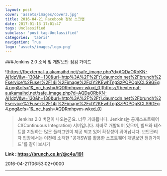 ```yaml
---
layout: post
cover: 'assets/images/cover3.jpg'
title: 2016-04-21 Facebook 정보 스크랩
date: 2017-01-13 17:01:47
tags: Unclassified
subclass: 'post tag-Unclassified'
categories: 'tabris'
navigation: True
logo: 'assets/images/logo.png'
---
```


###Jenkins 2.0 소식 및 개발보안 점검 가이드

![https://fbexternal-a.akamaihd.net/safe_image.php?d=AQDaORbKN-Aj1dzV&w=130&h=130&url=http%3A%2F%2Ft1.daumcdn.net%2Fbrunch%2Fservice%2Fuser%2F14ij%2Fimage%2FcIY2KEwhTngSzPOPOgKCLS9GEg4.png&cfs=1&_nc_hash=AQDRmhpvm-wkxd_0](https://fbexternal-a.akamaihd.net/safe_image.php?d=AQDaORbKN-Aj1dzV&w=130&h=130&url=http%3A%2F%2Ft1.daumcdn.net%2Fbrunch%2Fservice%2Fuser%2F14ij%2Fimage%2FcIY2KEwhTngSzPOPOgKCLS9GEg4.png&cfs=1&_nc_hash=AQDRmhpvm-wkxd_0)

>Jenkins 2.0 버전이 나오는군요. 너무 기대됩니다. Jenkins는 공개소프트웨어 CI(Continuous Integration) 서버입니다. 자바로 개발되어 있으며,  빌드와 테스트를 지원하는 많은 플러그인이 제공 되고 있어 확장성이 뛰어납니다.  보안관리자 입장에서는 이전에 소객한 "공개SW를 활용한 소프트웨어 개발보안 점검가이드"를 같이 보시기

**Link : <https://brunch.co.kr/@c4u/191>**

2016-04-21T06:53:02+0000

---

